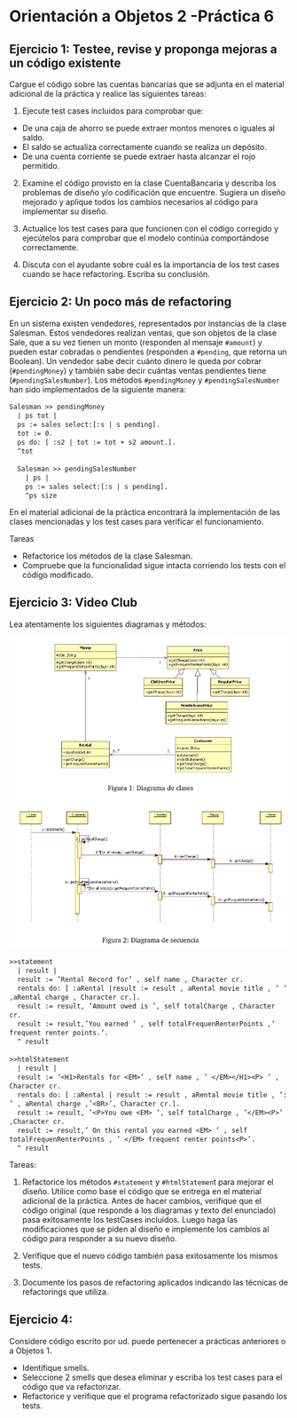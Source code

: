 Orientación a Objetos 2 -Práctica 6
====================================



Ejercicio 1: Testee, revise y proponga mejoras a un código existente
-------------------------------------

Cargue el código sobre las cuentas bancarias que se adjunta en el material adicional de la práctica y realice las
siguientes tareas:


1. Ejecute test cases incluidos para comprobar que:


  - De una caja de ahorro se puede extraer montos menores o iguales al saldo.
  - El saldo se actualiza correctamente cuando se realiza un depósito.
  - De una cuenta corriente se puede extraer hasta alcanzar el rojo permitido.
  

2. Examine el código provisto en la clase CuentaBancaria y describa los problemas de diseño y/o codificación
que encuentre. Sugiera un diseño mejorado y aplique todos los cambios necesarios al código para implementar
su diseño.


3. Actualice los test cases para que funcionen con el código corregido y ejecútelos para comprobar que el modelo
continúa comportándose correctamente.


4. Discuta con el ayudante sobre cuál es la importancia de los test cases cuando se hace refactoring. Escriba su
conclusión.



Ejercicio 2: Un poco más de refactoring
-------------------------------------


En un sistema existen vendedores, representados por instancias de la clase Salesman. Estos vendedores realizan ventas, que son objetos de la clase Sale, que a su vez tienen un monto (responden al mensaje `#amount`) y pueden estar cobradas o pendientes (responden a `#pending`, que retorna un Boolean). Un vendedor sabe decir cuánto dinero le queda por cobrar (`#pendingMoney`) y también sabe decir cuántas ventas pendientes tiene (`#pendingSalesNumber`).
Los métodos `#pendingMoney` y `#pendingSalesNumber` han sido implementados de la siguiente manera:


```
Salesman >> pendingMoney
  | ps tot |
  ps := sales select:[:s | s pending].
  tot := 0.
  ps do: [ :s2 | tot := tot + s2 amount.].
  ^tot
  
  Salesman >> pendingSalesNumber
    | ps |
    ps := sales select:[:s | s pending].
    ^ps size
```

En el material adicional de la práctica encontrará la implementación de las clases mencionadas y los test cases para verificar el funcionamiento.


Tareas

  - Refactorice los métodos de la clase Salesman.
  - Compruebe que la funcionalidad sigue intacta corriendo los tests con el código modificado.



Ejercicio 3: Video Club
-------------------------------------


Lea atentamente los siguientes diagramas y métodos:

![Video Club](img/p6/ejer3.png)

```
>>statement
  | result |
  result := ’Rental Record for’ , self name , Character cr.
  rentals do: [ :aRental |result := result , aRental movie title , ’ ’ ,aRental charge , Character cr.].
  result := result, ’Amount owed is ’, self totalCharge , Character cr.
  result := result,’You earned ’ , self totalFrequenRenterPoints ,’ frequent renter points.’.
  ^ result

>>htmlStatement
  | result |
  result := ’<H1>Rentals for <EM>’ , self name , ’ </EM></H1><P> ’ , Character cr.
  rentals do: [ :aRental | result := result , aRental movie title , ’: ’ , aRental charge ,’<BR>’, Character cr.].
  result := result, ’<P>You owe <EM> ’, self totalCharge , ’</EM><P>’ ,Character cr.
  result := result,’ On this rental you earned <EM> ’ , self totalFrequenRenterPoints , ’ </EM> frequent renter points<P>’.
  ^ result
```

Tareas:


1. Refactorice los métodos `#statement` y `#htmlStatemen`t para mejorar el diseño.
Utilice como base el código que se entrega en el material adicional de la práctica. Antes de hacer cambios,
verifique que el código original (que responde a los diagramas y texto del enunciado) pasa exitosamente los
testCases incluidos. Luego haga las modificaciones que se piden al diseño e implemente los cambios al código
para responder a su nuevo diseño.

2. Verifique que el nuevo código también pasa exitosamente los mismos tests.

3. Documente los pasos de refactoring aplicados indicando las técnicas de refactorings que utiliza.



Ejercicio 4:
-------------------------------------

Considere código escrito por ud. puede pertenecer a prácticas anteriores o a Objetos 1.

  - Identifique smells.
  - Seleccione 2 smells que desea eliminar y escriba los test cases para el código que va refactorizar.
  - Refactorice y verifique que el programa refactorizado sigue pasando los tests.




















